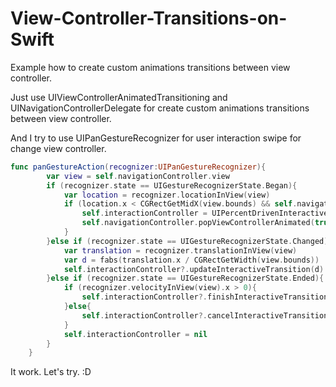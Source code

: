 # View-Controller-Transitions-on-Swift
Example how to create custom animations transitions between view controller.

Just use UIViewControllerAnimatedTransitioning and UINavigationControllerDelegate for create custom animations transitions between view controller.

And I try to use UIPanGestureRecognizer for user interaction swipe for change view controller.
```swift
func panGestureAction(recognizer:UIPanGestureRecognizer){
        var view = self.navigationController.view
        if (recognizer.state == UIGestureRecognizerState.Began){
            var location = recognizer.locationInView(view)
            if (location.x < CGRectGetMidX(view.bounds) && self.navigationController.viewControllers.count > 1){
                self.interactionController = UIPercentDrivenInteractiveTransition()
                self.navigationController.popViewControllerAnimated(true)
            }
        }else if (recognizer.state == UIGestureRecognizerState.Changed){
            var translation = recognizer.translationInView(view)
            var d = fabs(translation.x / CGRectGetWidth(view.bounds))
            self.interactionController?.updateInteractiveTransition(d)
        }else if (recognizer.state == UIGestureRecognizerState.Ended){
            if (recognizer.velocityInView(view).x > 0){
                self.interactionController?.finishInteractiveTransition()
            }else{
                self.interactionController?.cancelInteractiveTransition()
            }
            self.interactionController = nil
        }
    }
```

It work. Let's try. :D
